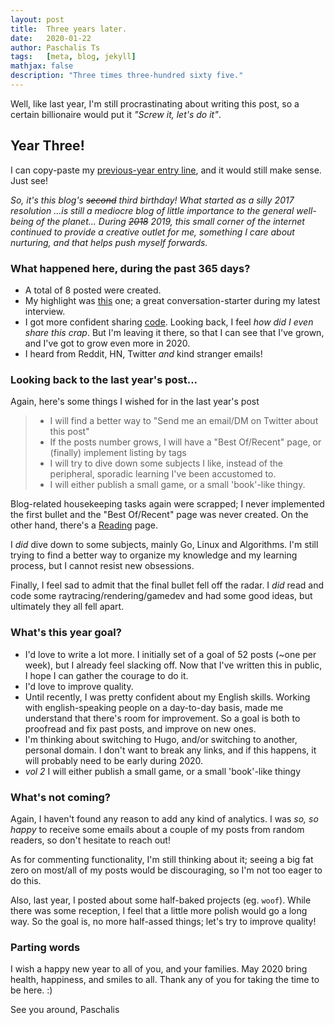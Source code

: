 ```yaml
---
layout: post
title:  Three years later.
date:   2020-01-22
author: Paschalis Ts
tags:   [meta, blog, jekyll]
mathjax: false
description: "Three times three-hundred sixty five."
---
```


Well, like last year, I'm still procrastinating about writing this post, so a certain billionaire would put it *"Screw it, let's do it"*.


## Year Three!
I can copy-paste my [previous-year entry line](https://tpaschalis.github.io/two-years-later/), and it would still make sense. Just see!

*So, it's this blog's ~~second~~ third birthday! What started as a silly 2017 resolution ...is still a mediocre blog of little importance to the general well-being of the planet...*
*During ~~2018~~ 2019, this small corner of the internet continued to provide a creative outlet for me, something I care about nurturing, and that helps push myself forwards.*

### What happened here, during the past 365 days?

- A total of 8 posted were created.
- My highlight was [this](https://tpaschalis.github.io/vim-go-setup/) one; a great conversation-starter during my latest interview.
- I got more confident sharing [code](https://tpaschalis.github.io/golang-amb-operator/). Looking back, I feel *how did I even share this crap*. But I'm leaving it there, so that I can see that I've grown, and I've got to grow even more in 2020.
- I heard from Reddit, HN, Twitter *and* kind stranger emails!


### Looking back to the last year's post...

Again, here's some things I wished for in the last year's post

>  - I will find a better way to "Send me an email/DM on Twitter about this post"
>  - If the posts number grows, I will have a "Best Of/Recent" page, or (finally) implement listing by tags
>  - I will try to dive down some subjects I like, instead of the peripheral, sporadic learning I've been accustomed to.
>  - I will either publish a small game, or a small 'book'-like thingy.

Blog-related housekeeping tasks again were scrapped; I never implemented the first bullet and the "Best Of/Recent" page was never created. On the other hand, there's a [Reading](https://tpaschalis.github.io/reading/) page.

I *did* dive down to some subjects, mainly Go, Linux and Algorithms. I'm still trying to find a better way to organize my knowledge and my learning process, but I cannot resist new obsessions.

Finally, I feel sad to admit that the final bullet fell off the radar. I *did* read and code some raytracing/rendering/gamedev and had some good ideas, but ultimately they all fell apart.

### What's this year goal?

- I'd love to write a lot more. I initially set of a goal of 52 posts (~one per week), but I already feel slacking off.
Now that I've written this in public, I hope I can gather the courage to do it.
- I'd love to improve quality.
- Until recently, I was pretty confident about my English skills. Working with english-speaking people on a day-to-day basis, made me understand that there's room for improvement. So a goal is both to proofread and fix past posts, and improve on new ones.
- I'm thinking about switching to Hugo, and/or switching to another, personal domain. I don't want to break any links, and if this happens, it will probably need to be early during 2020.
- *vol 2* I will either publish a small game, or a small 'book'-like thingy

### What's not coming?
Again, I haven't found any reason to add any kind of analytics. I was *so, so happy* to receive some emails about a couple of my posts from random readers, so don't hesitate to reach out!

As for commenting functionality, I'm still thinking about it; seeing a big fat zero on most/all of my posts would be discouraging, so I'm not too eager to do this.

Also, last year, I posted about some half-baked projects (eg. `woof`). While there was some reception, I feel that a little more polish would go a long way. So the goal is, no more half-assed things; let's try to improve quality!


### Parting words
I wish a happy new year to all of you, and your families. May 2020 bring health, happiness, and smiles to all. Thank any of you for taking the time to be here. :)

See you around, Paschalis
